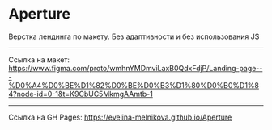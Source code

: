 # Aperture

Верстка лендинга по макету. Без адаптивности и без использования JS
___

Ссылка на макет: https://www.figma.com/proto/wmhnYMDmviLaxB0QdxFdjP/Landing-page---%D0%A4%D0%BE%D1%82%D0%BE%D0%B3%D1%80%D0%B0%D1%84?node-id=0-1&t=K9CbUC5MkmgAAmtb-1

___

Ссылка на GH Pages: https://evelina-melnikova.github.io/Aperture
